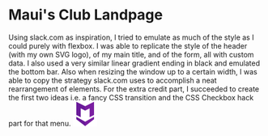 # Maui's Club Landpage

Using slack.com as inspiration, I tried to emulate as much of the style as I could purely with flexbox. I was able to replicate the style of the header (with my own SVG logo), of my main title, and of the form, all with custom data. I also used a very similar linear gradient ending in black and emulated the bottom bar. Also when resizing the window up to a certain width, I was able to copy the strategy slack.com uses to accomplish a neat rearrangement of elements. For the extra credit part, I succeeded to create the first two ideas i.e. a fancy CSS transition and the CSS Checkbox hack part for that menu.
![alt text](https://github.com/adam-p/markdown-here/raw/master/src/common/images/icon48.png "Logo Title Text 1")
